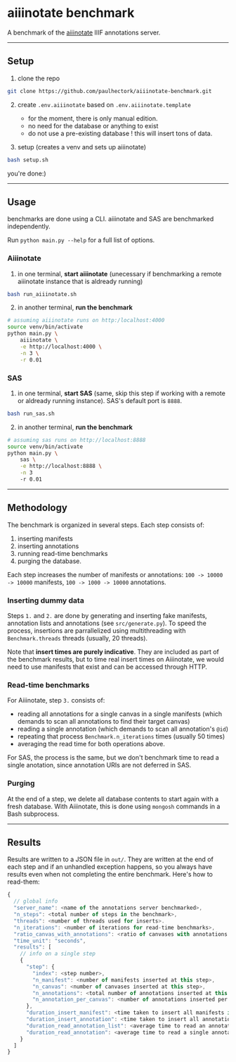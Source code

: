 # aiiinotate benchmark

A benchmark of the [aiiinotate](github.com/Aikon-platform/aiiinotate/) IIIF annotations server.

---

## Setup

1. clone the repo

```bash
git clone https://github.com/paulhectork/aiiinotate-benchmark.git
```

2. create `.env.aiiinotate` based on `.env.aiiinotate.template` 
    - for the moment, there is only manual edition. 
    - no need for the database or anything to exist
    - do not use a pre-existing database ! this will insert tons of data.

3. setup (creates a venv and sets up aiiinotate)

```bash
bash setup.sh
```

you're done:)

---

## Usage

benchmarks are done using a CLI. aiiinotate and SAS are benchmarked independently.

Run `python main.py --help` for a full list of options.

### Aiiinotate

1. in one terminal, **start aiiinotate** (unecessary if benchmarking a remote aiiinotate instance that is aldready running)

```bash
bash run_aiiinotate.sh
```

2. in another terminal, **run the benchmark**

```bash
# assuming aiiinotate runs on http:/localhost:4000
source venv/bin/activate
python main.py \
    aiiinotate \
    -e http://localhost:4000 \
    -n 3 \
    -r 0.01
```

### SAS

1. in one terminal, **start SAS** (same, skip this step if working with a remote or aldready running instance). SAS's default port is `8888`.

```bash
bash run_sas.sh
```

2. in another terminal, **run the benchmark**

```bash
# assuming sas runs on http://localhost:8888
source venv/bin/activate
python main.py \
    sas \
    -e http://localhost:8888 \
    -n 3
    -r 0.01
```

---

## Methodology

The benchmark is organized in several steps. Each step consists of:

1. inserting manifests
2. inserting annotations
3. running read-time benchmarks
4. purging the database.

Each step increases the number of manifests or annotations: `100 -> 10000 -> 10000` manifests, `100 -> 1000 -> 10000` annotations.

### Inserting dummy data

Steps `1.` and `2.` are done by generating and inserting fake manifests, annotation lists and annotations (see `src/generate.py`). To speed the process, insertions are parrallelized using multithreading with `Benchmark.threads` threads (usually, 20 threads).

Note that **insert times are purely indicative**. They are included as part of the benchmark results, but to time real insert times on Aiiinotate, we would need to use manifests that exist and can be accessed through HTTP.

### Read-time benchmarks

For Aiiinotate, step `3.` consists of:
- reading all annotations for a single canvas in a single manifests (which demands to scan all annotations to find their target canvas)
- reading a single annotation (which demands to scan all annotation's `@id`)
- repeating that process `Benchmark.n_iterations` times (usually 50 times)
- averaging the read time for both operations above.

For SAS, the process is the same, but we don't benchmark time to read a single anotation, since annotation URIs are not deferred in SAS.

### Purging

At the end of a step, we delete all database contents to start again with a fresh database. With Aiiinotate, this is done using `mongosh` commands in a Bash subprocess.

---

## Results

Results are written to a JSON file in `out/`. They are written at the end of each step and if an unhandled exception happens, so you always have results even when not completing the entire benchmark. Here's how to read-them:

```js
{
  // global info
  "server_name": <name of the annotations server benchmarked>,
  "n_steps": <total number of steps in the benchmark>,
  "threads": <number of threads used for inserts>.
  "n_iterations": <number of iterations for read-time benchmarks>,
  "ratio_canvas_with_annotations": <ratio of canvases with annotations to canvases without annotations, on a scale of 0..1>,
  "time_unit": "seconds",
  "results": [
    // info on a single step
    {
      "step": {
        "index": <step number>,
        "n_manifest": <number of manifests inserted at this step>,
        "n_canvas": <number of canvases inserted at this step>,
        "n_annotations": <total number of annotations inserted at this step>,
        "n_annotation_per_canvas": <number of annotations inserted per canvas with annotations>,
      },
      "duration_insert_manifest": <time taken to insert all manifests in all threads>,
      "duration_insert_annotation": <time taken to insert all annotations in all threads>,
      "duration_read_annotation_list": <average time to read an annotation list>,
      "duration_read_annotation": <average time to read a single annotation>,
    }
  ]
}
```
